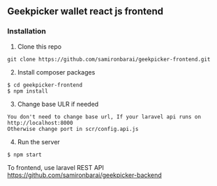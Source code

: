 ## Geekpicker wallet react js frontend
  
### Installation
1. Clone this repo
```
git clone https://github.com/samironbarai/geekpicker-frontend.git
```

2. Install composer packages
```
$ cd geekpicker-frontend
$ npm install
```

3. Change base ULR if needed
```
You don't need to change base url, If your laravel api runs on http://localhost:8000
Otherwise change port in scr/config.api.js
```

4. Run the server
```
$ npm start
```



To frontend, use laravel REST API
https://github.com/samironbarai/geekpicker-backend
